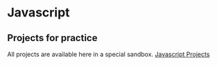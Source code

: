 # Javascript


## Projects for practice

All projects are available here in a special sandbox.
[Javascript Projects](https://stackblitz.com/edit/dom-project-chaiaurcode?file=index.html)
